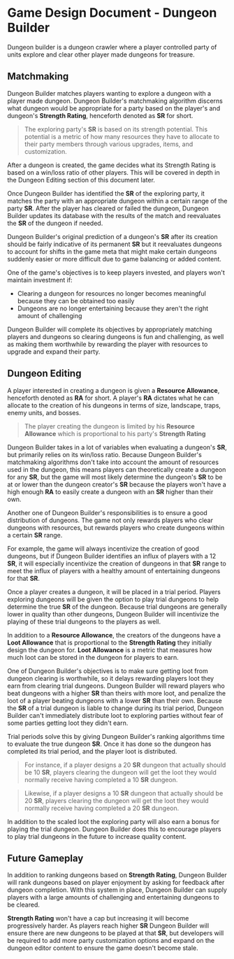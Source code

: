 # Game Design Document - Dungeon Builder

Dungeon builder is a dungeon crawler where a player controlled party of units explore and clear other player made dungeons for treasure.

## Matchmaking
Dungeon Builder matches players wanting to explore a dungeon with a player made dungeon. Dungeon Builder's matchmaking algorithm discerns what dungeon would be appropriate for a party based on the player's and dungeon's **Strength Rating**, henceforth denoted as **SR** for short.

> The exploring party's **SR** is based on its strength potential. This potential is a metric of how many resources they have to allocate to their party members through various upgrades, items, and customization.

After a dungeon is created, the game decides what its Strength Rating is based on a win/loss ratio of other players. This will be covered in depth in the Dungeon Editing section of this document later. 

Once Dungeon Builder has identified the **SR** of the exploring party, it matches the party with an appropriate dungeon within a certain range of the party **SR**. After the player has cleared or failed the dungeon, Dungeon Builder updates its database with the results of the match and reevaluates the **SR** of the dungeon if needed.

Dungeon Builder's original prediction of a dungeon's **SR** after its creation should be fairly indicative of its permanent **SR** but it reevaluates dungeons to account for shifts in the game meta that might make certain dungeons suddenly easier or more difficult due to game balancing or added content. 

One of the game's objectives is to keep players invested, and players won't maintain investment if:
- Clearing a dungeon for resources no longer becomes meaningful because they can be obtained too easily
- Dungeons are no longer entertaining because they aren't the right amount of challenging

Dungeon Builder will complete its objectives by appropriately matching players and dungeons so clearing dungeons is fun and challenging, as well as making them worthwhile by rewarding the player with resources to upgrade and expand their party.

## Dungeon Editing
A player interested in creating a dungeon is given a **Resource Allowance**, henceforth denoted as **RA** for short. A player's **RA** dictates what he can allocate to the creation of his dungeons in terms of size, landscape, traps, enemy units, and bosses. 

> The player creating the dungeon is limited by his **Resource Allowance** which is proportional to his party's **Strength Rating**

Dungeon Builder takes in a lot of variables when evaluating a dungeon's **SR**, but primarily relies on its win/loss ratio. Because Dungeon Builder's matchmaking algorithms don't take into account the amount of resources used in the dungeon, this means players can theoretically create a dungeon for any **SR**, but the game will most likely determine the dungeon's **SR** to be at or lower than the dungeon creator's **SR** because the players won't have a high enough **RA** to easily create a dungeon with an **SR** higher than their own.

Another one of Dungeon Builder's responsibilities is to ensure a good distribution of dungeons. The game not only rewards players who clear dungeons with resources, but rewards players who create dungeons within a certain **SR** range.

For example, the game will always incentivize the creation of good dungeons, but if Dungeon Builder identifies an influx of players with a 12 **SR**, it will especially incentivize the creation of dungeons in that **SR** range to meet the influx of players with a healthy amount of entertaining dungeons for that **SR**. 

Once a player creates a dungeon, it will be placed in a trial period. Players exploring dungeons will be given the option to play trial dungeons to help determine the true **SR** of the dungeon. Because trial dungeons are generally lower in quality than other dungeons, Dungeon Builder will incentivize the playing of these trial dungeons to the players as well. 

In addition to a **Resource Allowance**, the creators of the dungeons have a **Loot Allowance** that is proportional to the **Strength Rating** they initially design the dungeon for. **Loot Allowance** is a metric that measures how much loot can be stored in the dungeon for players to earn. 

One of Dungeon Builder's objectives is to make sure getting loot from dungeon clearing is worthwhile, so it delays rewarding players loot they earn from clearing trial dungeons. Dungeon Builder will reward players who beat dungeons with a higher **SR** than theirs with more loot, and penalize the loot of a player beating dungeons with a lower **SR** than their own. Because the **SR** of a trial dungeon is liable to change during its trial period, Dungeon Builder can't immediately distribute loot to exploring parties without fear of some parties getting loot they didn't earn. 

Trial periods solve this by giving Dungeon Builder's ranking algorithms time to evaluate the true dungeon **SR**. Once it has done so the dungeon has completed its trial period, and the player loot is distributed.

> For instance, if a player designs a 20 **SR** dungeon that actually should be 10 **SR**, players clearing the dungeon will get the loot they would normally receive having completed a 10 **SR** dungeon.

> Likewise, if a player designs a 10 **SR** dungeon that actually should be 20 **SR**, players clearing the dungeon will get the loot they would normally receive having completed a 20 **SR** dungeon.

In addition to the scaled loot the exploring party will also earn a bonus for playing the trial dungeon. Dungeon Builder does this to encourage players to play trial dungeons in the future to increase quality content.

## Future Gameplay
In addition to ranking dungeons based on **Strength Rating**, Dungeon Builder will rank dungeons based on player enjoyment by asking for feedback after dungeon completion. With this system in place, Dungeon Builder can supply players with a large amounts of challenging and entertaining dungeons to be cleared.  

**Strength Rating** won't have a cap but increasing it will become progressively harder. As players reach higher **SR** Dungeon Builder will ensure there are new dungeons to be played at that **SR**, but developers will be required to add more party customization options and expand on the dungeon editor content to ensure the game doesn't become stale.

















